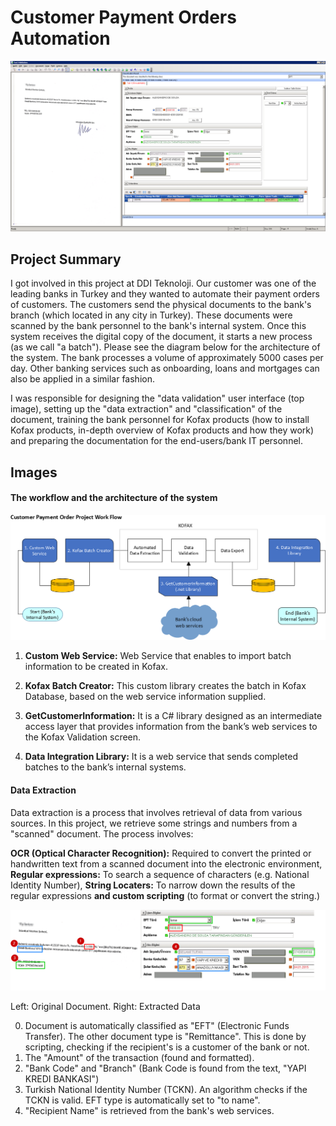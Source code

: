# Customer Payment Orders Automation

![ValidationScreen](images/ValidationScreen.png)

## Project Summary

I got involved in this project at DDI Teknoloji. Our customer was one of the leading banks in Turkey and they wanted to automate their payment orders of customers. The customers send the physical documents to the bank's branch (which located in any city in Turkey). These documents were scanned by the bank personnel to the bank's internal system. Once this system receives the digital copy of the document, it starts a new process (as we call "a batch"). Please see the diagram below for the architecture of the system. The bank processes a volume of approximately 5000 cases per day. Other banking services such as onboarding, loans and mortgages can also be applied in a similar fashion.

I was responsible for designing the "data validation" user interface (top image), setting up the "data extraction" and "classification" of the document, training the bank personnel for Kofax products (how to install Kofax products, in-depth overview of Kofax products and how they work) and preparing the documentation for the end-users/bank IT personnel.

## Images

#### The workflow and the architecture of the system
![diagram](images/CustomerOrdersDiagram.png)

1. **Custom Web Service:** Web Service that enables to import batch information to be created in Kofax.

2. **Kofax Batch Creator:** This custom library creates the batch in Kofax Database, based on the web service information supplied.

3. **GetCustomerInformation:** It is a C# library designed as an intermediate access layer that provides information from the bank’s web services to the Kofax Validation screen.

4. **Data Integration Library:** It is a web service that sends completed batches to the bank’s internal systems.

#### Data Extraction

Data extraction is a process that involves retrieval of data from various sources. In this project, we retrieve some strings and numbers from a "scanned" document. The process involves:

**OCR (Optical Character Recognition):** Required to convert the printed or handwritten text from a scanned document into the electronic environment,
**Regular expressions:** To search a sequence of characters (e.g. National Identity Number),
**String Locaters:** To narrow down the results of the regular expressions
**and custom scripting** (to format or convert the string.)

![diagram](images/ValidationDetails.png)

Left: Original Document. Right: Extracted Data

0. Document is automatically classified as "EFT" (Electronic Funds Transfer). The other document type is "Remittance". This is done by scripting, checking if the recipient's is a customer of the bank or not.
1. The "Amount" of the transaction (found and formatted).
2. "Bank Code" and "Branch" (Bank Code is found from the text, "YAPI KREDI BANKASI")
3. Turkish National Identity Number (TCKN). An algorithm checks if the TCKN is valid. EFT type is automatically set to "to name".
4. "Recipient Name" is retrieved from the bank's web services.